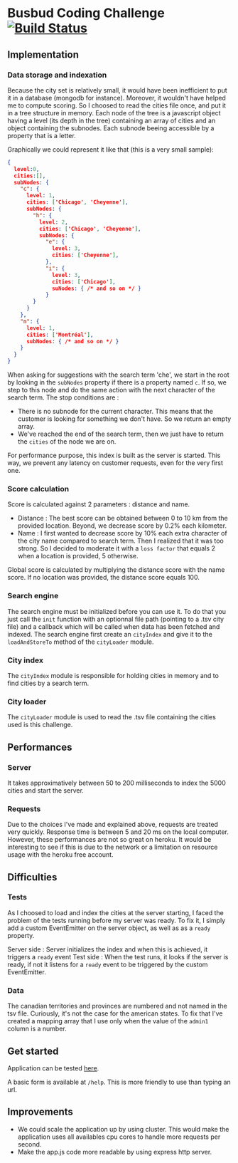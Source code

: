 # Busbud Coding Challenge [![Build Status](https://circleci.com/gh/busbud/coding-challenge-backend-c/tree/master.png?circle-token=6e396821f666083bc7af117113bdf3a67523b2fd)](https://circleci.com/gh/busbud/coding-challenge-backend-c)

## Implementation

### Data storage and indexation

Because the city set is relatively small, it would have been inefficient to put it in a database (mongodb for instance). Moreover, it wouldn't have helped me to compute scoring.
So I choosed to read the cities file once, and put it in a tree structure in memory.
Each node of the tree is a javascript object having a level (its depth in the tree) containing an array of cities and an object containing the subnodes. Each subnode beeing accessible by a property that is a letter. 

Graphically we could represent it like that (this is a very small sample):

```json
{
  level:0,
  cities:[],
  subNodes: {
    "c": {
      level: 1,
      cities: ['Chicago', 'Cheyenne'],
      subNodes: {
        "h": {
          level: 2,
          cities: ['Chicago', 'Cheyenne'],
          subNodes: {
            "e": {
              level: 3,
              cities: ['Cheyenne'],
            },
            "i": {
              level: 3,
              cities: ['Chicago'],
              suNodes: { /* and so on */ }
            }
        }
      }
    },
    "m": {
      level: 1,
      cities: ['Montréal'],
      subNodes: { /* and so on */ }
    }
  }
}
```

When asking for suggestions with the search term 'che', we start in the root by looking in the `subNodes` property if there is a property named `c`.
If so, we step to this node and do the same action with the next character of the search term.
The stop conditions are :
- There is no subnode for the current character. This means that the customer is looking for something we don't have. So we return an empty array.
- We've reached the end of the search term, then we just have to return the `cities` of the node we are on.

For performance purpose, this index is built as the server is started. This way, we prevent any latency on customer requests, even for the very first one.

### Score calculation

Score is calculated against 2 parameters : distance and name.

- Distance : The best score can be obtained between 0 to 10 km from the provided location. Beyond, we decrease score by 0.2% each kilometer.
- Name : I first wanted to decrease score by 10% each extra character of the city name compared to search term. Then I realized that it was too strong. So I decided to moderate it with a `loss factor` that equals 2 when a location is provided, 5 otherwise.

Global score is calculated by multiplying the distance score with the name score.
If no location was provided, the distance score equals 100.

### Search engine

The search engine must be initialized before you can use it.
To do that you just call the `init` function with an optionnal file path (pointing to a .tsv city file) and a callback which will be called when data has been fetched and indexed.
The search engine first create an `cityIndex` and give it to the `loadAndStoreTo` method of the `cityLoader` module.

### City index

The `cityIndex` module is responsible for holding cities in memory and to find cities by a search term.

### City loader

The `cityLoader` module is used to read the .tsv file containing the cities used is this challenge.

## Performances

### Server

It takes approximatively between 50 to 200 milliseconds to index the 5000 cities and start the server.

### Requests

Due to the choices I've made and explained above, requests are treated very quickly.
Response time is between 5 and 20 ms on the local computer.
However, these performances are not so great on heroku. It would be interesting to see if this is due to the network or a limitation on resource usage with the heroku free account.

## Difficulties

### Tests

As I choosed to load and index the cities at the server starting, I faced the problem of the tests running before my server was ready.
To fix it, I simply add a custom EventEmitter on the server object, as well as as a `ready` property.

Server side :
Server initializes the index and when this is achieved, it triggers a `ready` event 
Test side :
When the test runs, it looks if the server is ready, if not it listens for a `ready` event to be triggered by the custom EventEmitter.

### Data

The canadian territories and provinces are numbered and not named in the tsv file.
Curiously, it's not the case for the american states.
To fix that I've created a mapping array that I use only when the value of the `admin1` column is a number.

## Get started

Application can be tested [here](https://xmasclet-busbud-challenge.herokuapp.com/suggestions).

A basic form is available at `/help`. This is more friendly to use than typing an url.

## Improvements

- We could scale the application up by using cluster. This would make the application uses all availables cpu cores to handle more requests per second.
- Make the app.js code more readable by using express http server.